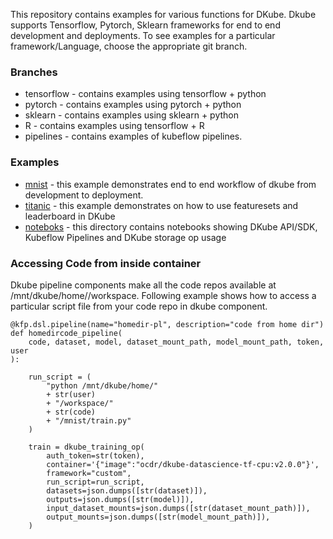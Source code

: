 This repository contains examples for various functions for DKube. Dkube supports Tensorflow, Pytorch, Sklearn frameworks for end to end development and deployments. To see examples for a particular framework/Language, choose the appropriate git branch.


### Branches

- tensorflow - contains examples using tensorflow + python
- pytorch - contains examples using pytorch + python
- sklearn - contains examples using sklearn + python
- R - contains examples using tensorflow + R
- pipelines - contains examples of kubeflow pipelines. 

### Examples

- [mnist](mnist) - this example demonstrates end to end workflow of dkube from development to deployment. 
- [titanic](titanic) - this example demonstrates on how to use featuresets and leaderboard in DKube
- [noteboks](notebooks) - this directory contains notebooks showing DKube API/SDK, Kubeflow Pipelines and DKube storage op usage

### Accessing Code from inside container
Dkube pipeline components make all the code repos available at /mnt/dkube/home//workspace. Following example shows how to access a particular script file from your code repo in dkube component.

```python3
@kfp.dsl.pipeline(name="homedir-pl", description="code from home dir")
def homedircode_pipeline(
    code, dataset, model, dataset_mount_path, model_mount_path, token, user
):

    run_script = (
        "python /mnt/dkube/home/"
        + str(user)
        + "/workspace/"
        + str(code)
        + "/mnist/train.py"
    )

    train = dkube_training_op(
        auth_token=str(token),
        container='{"image":"ocdr/dkube-datascience-tf-cpu:v2.0.0"}',
        framework="custom",
        run_script=run_script,
        datasets=json.dumps([str(dataset)]),
        outputs=json.dumps([str(model)]),
        input_dataset_mounts=json.dumps([str(dataset_mount_path)]),
        output_mounts=json.dumps([str(model_mount_path)]),
    )
```
